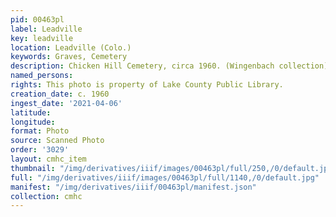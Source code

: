 ```yaml
---
pid: 00463pl
label: Leadville
key: leadville
location: Leadville (Colo.)
keywords: Graves, Cemetery
description: Chicken Hill Cemetery, circa 1960. (Wingenbach collection)
named_persons: 
rights: This photo is property of Lake County Public Library.
creation_date: c. 1960
ingest_date: '2021-04-06'
latitude: 
longitude: 
format: Photo
source: Scanned Photo
order: '3029'
layout: cmhc_item
thumbnail: "/img/derivatives/iiif/images/00463pl/full/250,/0/default.jpg"
full: "/img/derivatives/iiif/images/00463pl/full/1140,/0/default.jpg"
manifest: "/img/derivatives/iiif/00463pl/manifest.json"
collection: cmhc
---
```

